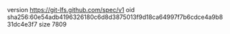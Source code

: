 version https://git-lfs.github.com/spec/v1
oid sha256:60e54adb4196326180c6d8d3875013f9d18ca64997f7b6cdce4a9b831dc4e3f7
size 7809
